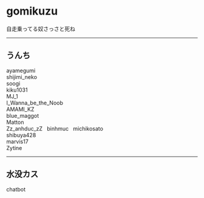 # gomikuzu
自走乗ってる奴さっさと死ね


-----------------------
うんち
-----------------------
ayamegumi  
shijimi_neko  
soogi  
kiku1031  
MJ_1  
I_Wanna_be_the_Noob  
AMAMI_KZ  
blue_maggot  
Matton  
Zz_anhduc_zZ  
binhmuc  
michikosato  
shibuya428  
marvis17  
Zytine

----------------------
水没カス
----------------------
chatbot
